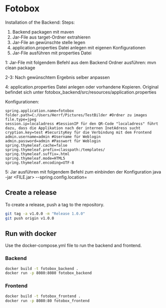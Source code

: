 # Fotobox
Installation of the Backend:
Steps:
  1. Backend packagen mit maven
  2. Jar-File aus target-Ordner extrahieren
  3. Jar-File an gewünschte stelle legen
  4. application.properties Datei anlegen mit eigenen Konfigurationen
  5. Jar-File ausführen mit properties Datei


1: Jar-File mit folgendem Befehl aus dem Backend Ordner ausführen:
mvn clean package

2-3: Nach gewünschtem Ergebnis selber anpassen
  
4: application.properties Datei anlegen oder vorhandene Kopieren.
Original befindet sich unter fotobox_backend/src/resources/application.properties

Konfigurationen:
```
spring.application.name=fotobox
folder.path=C:/Users/Herrf/Pictures/TestBilder #Ordner zu images
file.type=jpeg
session.ip=localadress #SessionIP für den QR-Code "localadress" führt dazu, dass die Applikation nach der internen InetAdress sucht
cryption.key=test #SecurityKey für die Verbindung mit dem Frontend
admin.username=admin #Username für Weblogin
admin.password=admin #Passwort für Weblogin
spring.thymeleaf.cache=false
spring.thymeleaf.prefix=classpath:/templates/
spring.thymeleaf.suffix=.html
spring.thymeleaf.mode=HTML5
spring.thymeleaf.encoding=UTF-8
```

5: Jar ausführen mit folgendem Befehl zum einbinden der Konfiguration
java -jar <FILE.jar> --spring.config.location=<PATH to application.properties>

## Create a release
To create a release, push a tag to the repository.
```sh
git tag -a v1.0.0 -m "Release 1.0.0"
git push origin v1.0.0
```

## Run with docker
Use the docker-compose.yml file to run the backend and frontend.

### Backend
```sh
docker build -t fotobox_backend .
docker run -p 8080:8080 fotobox_backend
```

### Frontend
```sh
docker build -t fotobox_frontend .
docker run -p 8080:80 fotobox_frontend
```
